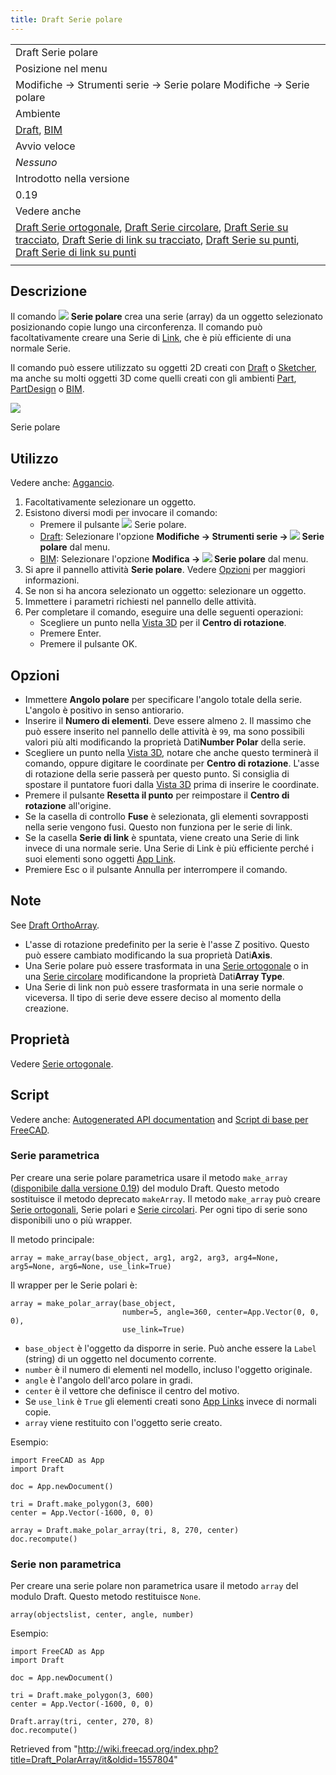 ```yaml
---
title: Draft Serie polare
---
```

|  |
| --- |
| Draft Serie polare |
| Posizione nel menu |
| Modifiche → Strumenti serie → Serie polare Modifiche → Serie polare |
| Ambiente |
| [Draft](/Draft_Workbench/it "Draft Workbench/it"), [BIM](/BIM_Workbench/it "BIM Workbench/it") |
| Avvio veloce |
| *Nessuno* |
| Introdotto nella versione |
| 0.19 |
| Vedere anche |
| [Draft Serie ortogonale](/Draft_OrthoArray/it "Draft OrthoArray/it"), [Draft Serie circolare](/Draft_CircularArray/it "Draft CircularArray/it"), [Draft Serie su tracciato](/Draft_PathArray/it "Draft PathArray/it"), [Draft Serie di link su tracciato](/Draft_PathLinkArray/it "Draft PathLinkArray/it"), [Draft Serie su punti](/Draft_PointArray/it "Draft PointArray/it"), [Draft Serie di link su punti](/Draft_PointLinkArray/it "Draft PointLinkArray/it") |
|  |

## Descrizione

Il comando ![](/images/Draft_PolarArray.svg) **Serie polare** crea una serie (array) da un oggetto selezionato posizionando copie lungo una circonferenza. Il comando può facoltativamente creare una Serie di [Link](/App_Link "App Link"), che è più efficiente di una normale Serie.

Il comando può essere utilizzato su oggetti 2D creati con [Draft](/Draft_Workbench/it "Draft Workbench/it") o [Sketcher](/Sketcher_Workbench/it "Sketcher Workbench/it"), ma anche su molti oggetti 3D come quelli creati con gli ambienti [Part](/Part_Workbench/it "Part Workbench/it"), [PartDesign](/PartDesign_Workbench/it "PartDesign Workbench/it") o [BIM](/BIM_Workbench/it "BIM Workbench/it").

![](/images/Draft_PolarArray_example.png)

Serie polare

## Utilizzo

Vedere anche: [Aggancio](/Draft_Snap/it "Draft Snap/it").

1. Facoltativamente selezionare un oggetto.
2. Esistono diversi modi per invocare il comando:
   * Premere il pulsante ![](/images/Draft_PolarArray.svg) Serie polare.
   * [Draft](/Draft_Workbench/it "Draft Workbench/it"): Selezionare l'opzione **Modifiche → Strumenti serie → ![](/images/Draft_PolarArray.svg) Serie polare** dal menu.
   * [BIM](/BIM_Workbench/it "BIM Workbench/it"): Selezionare l'opzione **Modifica → ![](/images/Draft_PolarArray.svg) Serie polare** dal menu.
3. Si apre il pannello attività **Serie polare**. Vedere [Opzioni](#Opzioni) per maggiori informazioni.
4. Se non si ha ancora selezionato un oggetto: selezionare un oggetto.
5. Immettere i parametri richiesti nel pannello delle attività.
6. Per completare il comando, eseguire una delle seguenti operazioni:
   * Scegliere un punto nella [Vista 3D](/3D_view/it "3D view/it") per il **Centro di rotazione**.
   * Premere Enter.
   * Premere il pulsante OK.

## Opzioni

* Immettere **Angolo polare** per specificare l'angolo totale della serie. L'angolo è positivo in senso antiorario.
* Inserire il **Numero di elementi**. Deve essere almeno `2`. Il massimo che può essere inserito nel pannello delle attività è `99`, ma sono possibili valori più alti modificando la proprietà Dati**Number Polar** della serie.
* Scegliere un punto nella [Vista 3D](/3D_view/it "3D view/it"), notare che anche questo terminerà il comando, oppure digitare le coordinate per **Centro di rotazione**. L'asse di rotazione della serie passerà per questo punto. Si consiglia di spostare il puntatore fuori dalla [Vista 3D](/3D_view/it "3D view/it") prima di inserire le coordinate.
* Premere il pulsante **Resetta il punto** per reimpostare il **Centro di rotazione** all'origine.
* Se la casella di controllo **Fuse** è selezionata, gli elementi sovrapposti nella serie vengono fusi. Questo non funziona per le serie di link.
* Se la casella **Serie di link** è spuntata, viene creato una Serie di link invece di una normale serie. Una Serie di Link è più efficiente perché i suoi elementi sono oggetti [App Link](/App_Link/it "App Link/it").
* Premiere Esc o il pulsante Annulla per interrompere il comando.

## Note

See [Draft OrthoArray](/Draft_OrthoArray#Notes "Draft OrthoArray").

* L'asse di rotazione predefinito per la serie è l'asse Z positivo. Questo può essere cambiato modificando la sua proprietà Dati**Axis**.
* Una Serie polare può essere trasformata in una [Serie ortogonale](/Draft_OrthoArray/it "Draft OrthoArray/it") o in una [Serie circolare](/Draft_CircularArray/it "Draft CircularArray/it") modificandone la proprietà Dati**Array Type**.
* Una Serie di link non può essere trasformata in una serie normale o viceversa. Il tipo di serie deve essere deciso al momento della creazione.

## Proprietà

Vedere [Serie ortogonale](/Draft_OrthoArray/it#Propertà "Draft OrthoArray/it").

## Script

Vedere anche: [Autogenerated API documentation](https://freecad.github.io/SourceDoc/) and [Script di base per FreeCAD](/FreeCAD_Scripting_Basics/it "FreeCAD Scripting Basics/it").

### Serie parametrica

Per creare una serie polare parametrica usare il metodo `make_array` ([disponibile dalla versione 0.19](/Release_notes_0.19/it "Release notes 0.19/it")) del modulo Draft. Questo metodo sostituisce il metodo deprecato `makeArray`. Il metodo `make_array` può creare [Serie ortogonali](/Draft_OrthoArray/it "Draft OrthoArray/it"), Serie polari e [Serie circolari](/Draft_CircularArray/it "Draft CircularArray/it"). Per ogni tipo di serie sono disponibili uno o più wrapper.

Il metodo principale:

```
array = make_array(base_object, arg1, arg2, arg3, arg4=None, arg5=None, arg6=None, use_link=True)

```

Il wrapper per le Serie polari è:

```
array = make_polar_array(base_object,
                         number=5, angle=360, center=App.Vector(0, 0, 0),
                         use_link=True)

```

* `base_object` è l'oggetto da disporre in serie. Può anche essere la `Label` (string) di un oggetto nel documento corrente.
* `number` è il numero di elementi nel modello, incluso l'oggetto originale.
* `angle` è l'angolo dell'arco polare in gradi.
* `center` è il vettore che definisce il centro del motivo.
* Se `use_link` è `True` gli elementi creati sono [App Links](/App_Link/it "App Link/it") invece di normali copie.
* `array` viene restituito con l'oggetto serie creato.

Esempio:

```
import FreeCAD as App
import Draft

doc = App.newDocument()

tri = Draft.make_polygon(3, 600)
center = App.Vector(-1600, 0, 0)

array = Draft.make_polar_array(tri, 8, 270, center)
doc.recompute()

```

### Serie non parametrica

Per creare una serie polare non parametrica usare il metodo `array` del modulo Draft. Questo metodo restituisce `None`.

```
array(objectslist, center, angle, number)

```

Esempio:

```
import FreeCAD as App
import Draft

doc = App.newDocument()

tri = Draft.make_polygon(3, 600)
center = App.Vector(-1600, 0, 0)

Draft.array(tri, center, 270, 8)
doc.recompute()

```

Retrieved from "<http://wiki.freecad.org/index.php?title=Draft_PolarArray/it&oldid=1557804>"
